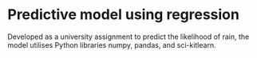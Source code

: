 # Predictive model using regression
Developed as a university assignment to predict the likelihood of rain, the model utilises Python libraries numpy, pandas, and sci-kitlearn.
